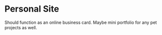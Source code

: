 # Personal Site

Should function as an online business card. Maybe mini portfolio for any pet projects as well.
